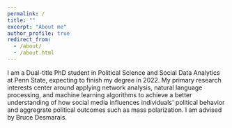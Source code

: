 ```yaml
---
permalink: /
title: ""
excerpt: "About me"
author_profile: true
redirect_from: 
  - /about/
  - /about.html
---
```


I am a Dual-title PhD student in Political Science and Social Data Analytics at Penn State, expecting to finish my degree in 2022. My primary research interests center around applying network analysis, natural language processing, and machine learning algorithms to achieve a better understanding of how social media influences individuals' political behavior and aggregrate political outcomes such as mass polarization. I am advised by Bruce Desmarais.





